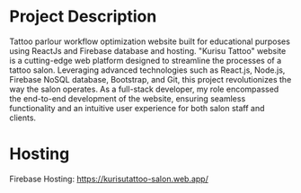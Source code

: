 # Project Description
Tattoo parlour workflow optimization website built for educational purposes using ReactJs and Firebase database and hosting.
"Kurisu Tattoo" website is a cutting-edge web platform designed to streamline the processes of a tattoo salon. Leveraging advanced technologies such as React.js, Node.js, Firebase NoSQL database, Bootstrap, and Git, this project revolutionizes the way the salon operates. As a full-stack developer, my role encompassed the end-to-end development of the website, ensuring seamless functionality and an intuitive user experience for both salon staff and clients.
# Hosting
Firebase Hosting: https://kurisutattoo-salon.web.app/


